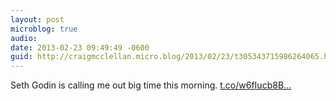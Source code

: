 ```yaml
---
layout: post
microblog: true
audio: 
date: 2013-02-23 09:49:49 -0600
guid: http://craigmcclellan.micro.blog/2013/02/23/t305343715986264065.html
---
```

Seth Godin is calling me out big time this morning.  [t.co/w6fIucb8B...](http://t.co/w6fIucb8BC)
